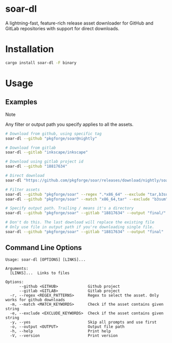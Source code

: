 # soar-dl
A lightning-fast, feature-rich release asset downloader for GitHub and GitLab repositories with support for direct downloads.

# Installation
```sh
cargo install soar-dl -F binary
```

# Usage
## Examples

> [!note]
> Any filter or output path you specify applies to all the assets.

```sh
# Download from github, using specific tag
soar-dl --github "pkgforge/soar@nightly"

# Download from gitlab
soar-dl --gitlab "inkscape/inkscape"

# Download using gitlab project id
soar-dl --github "18817634"

# Direct download
soar-dl "https://github.com/pkgforge/soar/releases/download/nightly/soar-nightly-x86_64-linux"

# Filter assets
soar-dl --github "pkgforge/soar" --regex ".*x86_64" --exclude "tar,b3sum"
soar-dl --github "pkgforge/soar" --match "x86_64,tar" --exclude "b3sum"

# Specify output path. Trailing / means it's a directory
soar-dl --github "pkgforge/soar" --gitlab "18817634" --output "final/"

# Don't do this. The last download will replace the existing file
# Only use file in output path if you're downloading single file.
soar-dl --github "pkgforge/soar" --gitlab "18817634" --output "final"
```

## Command Line Options
```
Usage: soar-dl [OPTIONS] [LINKS]...

Arguments:
  [LINKS]...  Links to files

Options:
      --github <GITHUB>             Github project
      --gitlab <GITLAB>             Gitlab project
  -r, --regex <REGEX_PATTERNS>      Regex to select the asset. Only works for github downloads
  -m, --match <MATCH_KEYWORDS>      Check if the asset contains given string
  -e, --exclude <EXCLUDE_KEYWORDS>  Check if the asset contains given string
  -y, --yes                         Skip all prompts and use first
  -o, --output <OUTPUT>             Output file path
  -h, --help                        Print help
  -V, --version                     Print version
```
